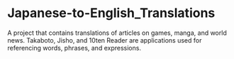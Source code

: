 # Japanese-to-English_Translations

A project that contains translations of articles on games, manga, and world news.
Takaboto, Jisho, and 10ten Reader are applications used for referencing words, phrases, and expressions.

